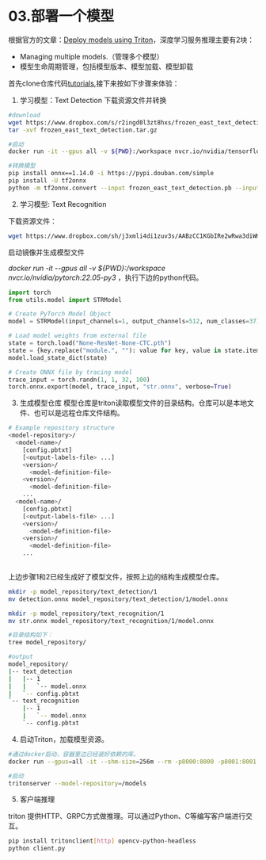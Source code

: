 # 03.部署一个模型

根据官方的文章：[Deploy models using Triton](https://github.com/triton-inference-server/tutorials/blob/main/Conceptual_Guide/Part_1-model_deployment/README.md)，深度学习服务推理主要有2块：
- Managing multiple models.（管理多个模型）
- 模型生命周期管理，包括模型版本、模型加载、模型卸载

首先clone仓库代码[tutorials](https://github.com/triton-inference-server/tutorials),接下来按如下步骤来体验：


1. 学习模型：Text Detection
下载资源文件并转换
```bash
#download
wget https://www.dropbox.com/s/r2ingd0l3zt8hxs/frozen_east_text_detection.tar.gz
tar -xvf frozen_east_text_detection.tar.gz

#启动
docker run -it --gpus all -v ${PWD}:/workspace nvcr.io/nvidia/tensorflow:22.05-tf2-py3

#转换模型
pip install onnx==1.14.0 -i https://pypi.douban.com/simple
pip install -U tf2onnx
python -m tf2onnx.convert --input frozen_east_text_detection.pb --inputs "input_images:0" --outputs "feature_fusion/Conv_7/Sigmoid:0","feature_fusion/concat_3:0" --output detection.onnx

```
2. 学习模型: Text Recognition

下载资源文件：
```bash
wget https://www.dropbox.com/sh/j3xmli4di1zuv3s/AABzCC1KGbIRe2wRwa3diWKwa/None-ResNet-None-CTC.pth
```

启动镜像并生成模型文件

*docker run -it --gpus all -v ${PWD}:/workspace nvcr.io/nvidia/pytorch:22.05-py3* ，执行下边的python代码。
```python
import torch
from utils.model import STRModel

# Create PyTorch Model Object
model = STRModel(input_channels=1, output_channels=512, num_classes=37)

# Load model weights from external file
state = torch.load("None-ResNet-None-CTC.pth")
state = {key.replace("module.", ""): value for key, value in state.items()}
model.load_state_dict(state)

# Create ONNX file by tracing model
trace_input = torch.randn(1, 1, 32, 100)
torch.onnx.export(model, trace_input, "str.onnx", verbose=True)
```

3. 生成模型仓库
模型仓库是triton读取模型文件的目录结构。仓库可以是本地文件、也可以是远程仓库文件结构。
```sh
# Example repository structure
<model-repository>/
  <model-name>/
    [config.pbtxt]
    [<output-labels-file> ...]
    <version>/
      <model-definition-file>
    <version>/
      <model-definition-file>
    ...
  <model-name>/
    [config.pbtxt]
    [<output-labels-file> ...]
    <version>/
      <model-definition-file>
    <version>/
      <model-definition-file>
    ...
  
```

  上边步骤1和2已经生成好了模型文件，按照上边的结构生成模型仓库。
```bash
mkdir -p model_repository/text_detection/1
mv detection.onnx model_repository/text_detection/1/model.onnx

mkdir -p model_repository/text_recognition/1
mv str.onnx model_repository/text_recognition/1/model.onnx

#目录结构如下：
tree model_repository/

#output
model_repository/
|-- text_detection
|   |-- 1
|   |   `-- model.onnx
|   `-- config.pbtxt
`-- text_recognition
    |-- 1
    |   `-- model.onnx
    `-- config.pbtxt
```

4. 启动Triton，加载模型资源。
```bash
#通过docker启动，容器里边已经装好依赖的库。
docker run --gpus=all -it --shm-size=256m --rm -p8000:8000 -p8001:8001 -p8002:8002 -v $(pwd)/model_repository:/models nvcr.io/nvidia/tritonserver:22.05-py3

#启动
tritonserver --model-repository=/models
```

5. 客户端推理

triton 提供HTTP、GRPC方式做推理。可以通过Python、C等编写客户端进行交互。
```bash
pip install tritonclient[http] opencv-python-headless
python client.py

```

<br><br>
<Vssue :title="$title" />